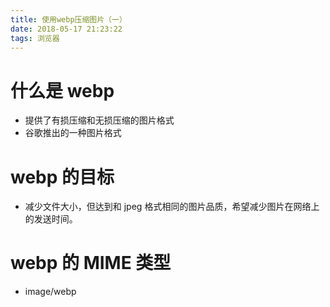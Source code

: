 ```yaml
---
title: 使用webp压缩图片（一）
date: 2018-05-17 21:23:22
tags: 浏览器
---
```


# 什么是 webp

* 提供了有损压缩和无损压缩的图片格式
* 谷歌推出的一种图片格式

# webp 的目标

* 减少文件大小，但达到和 jpeg 格式相同的图片品质，希望减少图片在网络上的发送时间。

# webp 的 MIME 类型

* image/webp
